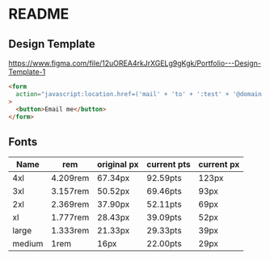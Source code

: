 # README

## Design Template

https://www.figma.com/file/12uOREA4rkJrXGELg9gKgk/Portfolio---Design-Template-1

```html
<form
  action="javascript:location.href=('mail' + 'to' + ':test' + '@domain.com')"
>
  <button>Email me</button>
</form>
```

## Fonts

| Name   | rem      | original px | current pts | current px |
| ------ | -------- | ----------- | ----------- | ---------- |
| 4xl    | 4.209rem | 67.34px     | 92.59pts    | 123px      |
| 3xl    | 3.157rem | 50.52px     | 69.46pts    | 93px       |
| 2xl    | 2.369rem | 37.90px     | 52.11pts    | 69px       |
| xl     | 1.777rem | 28.43px     | 39.09pts    | 52px       |
| large  | 1.333rem | 21.33px     | 29.33pts    | 39px       |
| medium | 1rem     | 16px        | 22.00pts    | 29px       |
